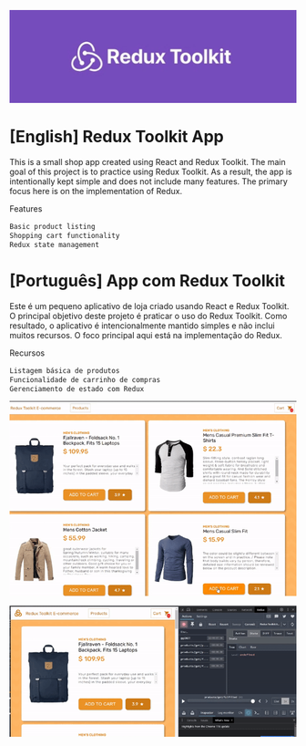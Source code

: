 ![Redux](public/read_me/resux-toolkit.webp)

# [English] Redux Toolkit App

This is a small shop app created using React and Redux Toolkit. The main goal of this project is to practice using Redux Toolkit. As a result, the app is intentionally kept simple and does not include many features. The primary focus here is on the implementation of Redux.


Features

    Basic product listing
    Shopping cart functionality
    Redux state management

    
# [Português] App com Redux Toolkit

Este é um pequeno aplicativo de loja criado usando React e Redux Toolkit. O principal objetivo deste projeto é praticar o uso do Redux Toolkit. Como resultado, o aplicativo é intencionalmente mantido simples e não inclui muitos recursos. O foco principal aqui está na implementação do Redux.


Recursos

    Listagem básica de produtos
    Funcionalidade de carrinho de compras
    Gerenciamento de estado com Redux


![App](public/read_me/test.gif)

  
![App](public/read_me/test2.gif)  

